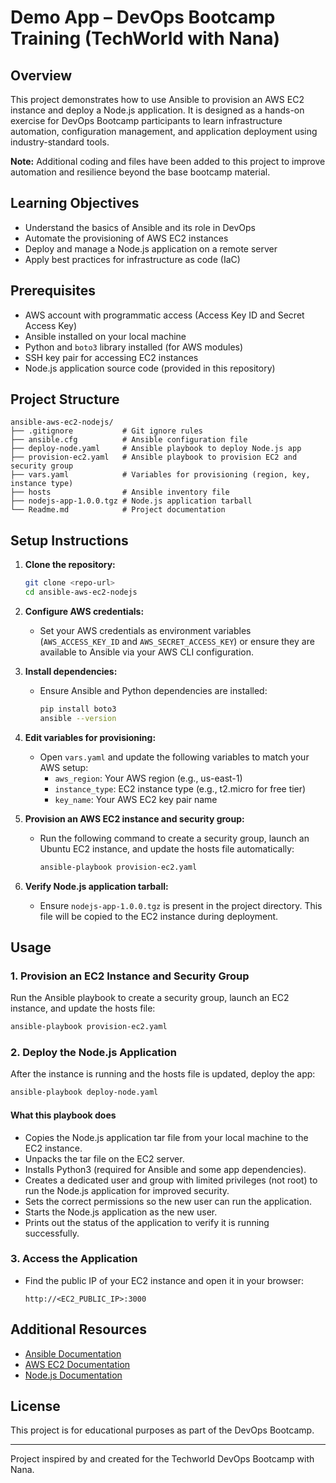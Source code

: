 # Demo App – DevOps Bootcamp Training (TechWorld with Nana)

## Overview
This project demonstrates how to use Ansible to provision an AWS EC2 instance and deploy a Node.js application. It is designed as a hands-on exercise for DevOps Bootcamp participants to learn infrastructure automation, configuration management, and application deployment using industry-standard tools.

**Note:** Additional coding and files have been added to this project to improve automation and resilience beyond the base bootcamp material.

## Learning Objectives
- Understand the basics of Ansible and its role in DevOps
- Automate the provisioning of AWS EC2 instances
- Deploy and manage a Node.js application on a remote server
- Apply best practices for infrastructure as code (IaC)

## Prerequisites
- AWS account with programmatic access (Access Key ID and Secret Access Key)
- Ansible installed on your local machine
- Python and `boto3` library installed (for AWS modules)
- SSH key pair for accessing EC2 instances
- Node.js application source code (provided in this repository)

## Project Structure
```
ansible-aws-ec2-nodejs/
├── .gitignore           # Git ignore rules
├── ansible.cfg          # Ansible configuration file
├── deploy-node.yaml     # Ansible playbook to deploy Node.js app
├── provision-ec2.yaml   # Ansible playbook to provision EC2 and security group
├── vars.yaml            # Variables for provisioning (region, key, instance type)
├── hosts                # Ansible inventory file
├── nodejs-app-1.0.0.tgz # Node.js application tarball
└── Readme.md            # Project documentation
```

## Setup Instructions
1. **Clone the repository:**
   ```bash
   git clone <repo-url>
   cd ansible-aws-ec2-nodejs
   ```

2. **Configure AWS credentials:**
   - Set your AWS credentials as environment variables (`AWS_ACCESS_KEY_ID` and `AWS_SECRET_ACCESS_KEY`) or ensure they are available to Ansible via your AWS CLI configuration.

3. **Install dependencies:**
   - Ensure Ansible and Python dependencies are installed:
     ```bash
     pip install boto3
     ansible --version
     ```

4. **Edit variables for provisioning:**
   - Open `vars.yaml` and update the following variables to match your AWS setup:
     - `aws_region`: Your AWS region (e.g., us-east-1)
     - `instance_type`: EC2 instance type (e.g., t2.micro for free tier)
     - `key_name`: Your AWS EC2 key pair name

5. **Provision an AWS EC2 instance and security group:**
   - Run the following command to create a security group, launch an Ubuntu EC2 instance, and update the hosts file automatically:
     ```bash
     ansible-playbook provision-ec2.yaml
     ```

6. **Verify Node.js application tarball:**
   - Ensure `nodejs-app-1.0.0.tgz` is present in the project directory. This file will be copied to the EC2 instance during deployment.

## Usage
### 1. Provision an EC2 Instance and Security Group
Run the Ansible playbook to create a security group, launch an EC2 instance, and update the hosts file:
```bash
ansible-playbook provision-ec2.yaml
```

### 2. Deploy the Node.js Application
After the instance is running and the hosts file is updated, deploy the app:
```bash
ansible-playbook deploy-node.yaml
```

#### What this playbook does
- Copies the Node.js application tar file from your local machine to the EC2 instance.
- Unpacks the tar file on the EC2 server.
- Installs Python3 (required for Ansible and some app dependencies).
- Creates a dedicated user and group with limited privileges (not root) to run the Node.js application for improved security.
- Sets the correct permissions so the new user can run the application.
- Starts the Node.js application as the new user.
- Prints out the status of the application to verify it is running successfully.

### 3. Access the Application
- Find the public IP of your EC2 instance and open it in your browser:
  ```
  http://<EC2_PUBLIC_IP>:3000
  ```


## Additional Resources
- [Ansible Documentation](https://docs.ansible.com/)
- [AWS EC2 Documentation](https://docs.aws.amazon.com/ec2/)
- [Node.js Documentation](https://nodejs.org/en/docs/)

## License
This project is for educational purposes as part of the DevOps Bootcamp.

---

Project inspired by and created for the Techworld DevOps Bootcamp with Nana.
